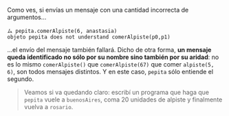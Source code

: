 Como ves, si envías un mensaje con una cantidad incorrecta de argumentos...

```
ム pepita.comerAlpiste(6, anastasia)
objeto pepita does not understand comerAlpiste(p0,p1)
```

...el envío del mensaje también fallará. Dicho de otra forma, **un mensaje queda identificado no sólo por su nombre sino también por su aridad**: no es lo mismo `comerAlpiste()` que `comerAlpiste(67)` que comer `alpiste(5, 6)`, son todos mensajes distintos. Y en este caso, `pepita` sólo entiende el segundo. 

> Veamos si va quedando claro: escribí un programa que haga que `pepita` vuele a `buenosAires`, coma 20 unidades de alpiste y finalmente vuelva a `rosario`.

